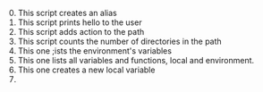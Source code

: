 0. This script creates an alias
1. This script prints hello to the user
2. This script adds action to the path
3. This script counts the number of directories in the path
4. This one ;ists the environment's variables
5. This one lists all variables and functions, local and environment.
6. This one creates a new local variable
7.  
